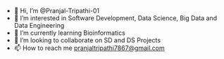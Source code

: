 - 👋 Hi, I’m @Pranjal-Tripathi-01
- 👀 I’m interested in Software Development, Data Science, Big Data and Data Engineering
- 🌱 I’m currently learning Bioinformatics
- 💞️ I’m looking to collaborate on SD and DS Projects
- 📫 How to reach me pranjaltripathi7867@gmail.com

<!---
Pranjal-Tripathi-01/Pranjal-Tripathi-01 is a ✨ special ✨ repository because its `README.md` (this file) appears on your GitHub profile.
You can click the Preview link to take a look at your changes.
--->
